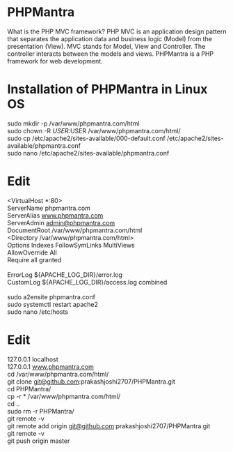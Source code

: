 # PHPMantra
What is the PHP MVC framework?
PHP MVC is an application design pattern that separates the application data and business logic (Model) from the presentation (View). 
MVC stands for Model, View and Controller.
The controller interacts between the models and views.
PHPMantra is a PHP framework for web development.
# Installation of PHPMantra in Linux OS
sudo mkdir -p /var/www/phpmantra.com/html <br>
sudo chown -R $USER:$USER /var/www/phpmantra.com/html/<br>
sudo cp /etc/apache2/sites-available/000-default.conf /etc/apache2/sites-available/phpmantra.conf<br>
sudo nano /etc/apache2/sites-available/phpmantra.conf<br>
# Edit
<VirtualHost *:80><br>
        ServerName phpmantra.com<br>
        ServerAlias www.phpmantra.com<br>
        ServerAdmin admin@phpmantra.com<br>
        DocumentRoot /var/www/phpmantra.com/html<br>
        <Directory /var/www/phpmantra.com/html><br>
            Options Indexes FollowSymLinks MultiViews<br>
            AllowOverride All<br>
            Require all granted<br>
        </Directory><br>
        ErrorLog ${APACHE_LOG_DIR}/error.log<br>
        CustomLog ${APACHE_LOG_DIR}/access.log combined<br>
</VirtualHost><br>
sudo a2ensite phpmantra.conf <br>
sudo systemctl restart apache2<br>
sudo nano /etc/hosts<br>
# Edit<br>
127.0.0.1       localhost<br>
127.0.0.1       www.phpmantra.com<br>
cd /var/www/phpmantra.com/html/<br>
git clone git@github.com:prakashjoshi2707/PHPMantra.git<br>
cd PHPMantra/<br>
cp -r * /var/www/phpmantra.com/html/<br>
cd ..<br>
sudo rm -r PHPMantra/<br>
git remote -v<br>
git remote add origin git@github.com:prakashjoshi2707/PHPMantra.git<br>
git remote -v<br>
git push origin master<br>

